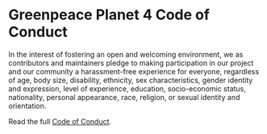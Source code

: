 # Greenpeace Planet 4 Code of Conduct

In the interest of fostering an open and welcoming environment, we as
contributors and maintainers pledge to making participation in our project and
our community a harassment-free experience for everyone, regardless of age, body
size, disability, ethnicity, sex characteristics, gender identity and expression,
level of experience, education, socio-economic status, nationality, personal
appearance, race, religion, or sexual identity and orientation.

Read the full [Code of Conduct](https://github.com/greenpeace/planet4/blob/main/CODE_OF_CONDUCT.md).
